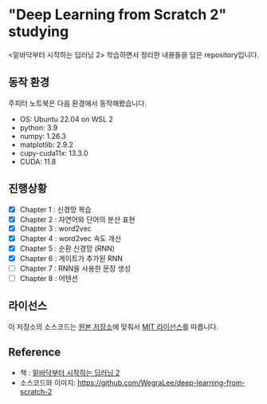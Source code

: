 # "Deep Learning from Scratch 2" studying

<밑바닥부터 시작하는 딥러닝 2> 학습하면서 정리한 내용들을 담은 repository입니다. 

## 동작 환경

주피터 노트북은 다음 환경에서 동작해봤습니다. 
- OS: Ubuntu 22.04 on WSL 2
- python: 3.9
- numpy: 1.26.3
- matplotlib: 2.9.2
- cupy-cuda11x: 13.3.0
- CUDA: 11.8

## 진행상황

- [x] Chapter 1 : 신경망 복습
- [x] Chapter 2 : 자연어와 단어의 분산 표현
- [x] Chapter 3 : word2vec
- [x] Chapter 4 : word2vec 속도 개선
- [x] Chapter 5 : 순환 신경망 (RNN)
- [x] Chapter 6 : 게이트가 추가된 RNN
- [ ] Chapter 7 : RNN을 사용한 문장 생성
- [ ] Chapter 8 : 어텐션

## 라이선스

이 저장소의 소스코드는 [원본 저장소](https://github.com/oreilly-japan/deep-learning-from-scratch-2)에 맞춰서 [MIT 라이선스](https://opensource.org/license/MIT)를 따릅니다.

## Reference

- 책 : [밑바닥부터 시작하는 딥러닝 2](https://www.yes24.com/Product/Goods/72173703)
- 소스코드와 이미지: https://github.com/WegraLee/deep-learning-from-scratch-2